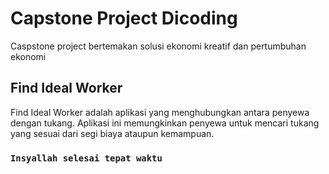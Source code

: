 # Capstone Project Dicoding

Caspstone project bertemakan solusi ekonomi kreatif dan pertumbuhan ekonomi

## Find Ideal Worker

Find Ideal Worker adalah aplikasi yang menghubungkan antara penyewa dengan tukang. Aplikasi ini memungkinkan penyewa untuk mencari tukang yang sesuai dari segi biaya ataupun kemampuan.

### `Insyallah selesai tepat waktu`
